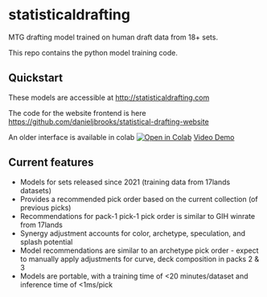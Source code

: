 # statisticaldrafting
MTG drafting model trained on human draft data from 18+ sets.

This repo contains the python model training code. 

## Quickstart

These models are accessible at http://statisticaldrafting.com

The code for the website frontend is here https://github.com/danieljbrooks/statistical-drafting-website

An older interface is available in colab  [![Open in Colab](https://colab.research.google.com/assets/colab-badge.svg)](https://colab.research.google.com/github/danieljbrooks/statistical-drafting/blob/main/notebooks/colab_draft_assistant.ipynb) [Video Demo](https://www.youtube.com/watch?v=RnHF_pV1Zhw)

## Current features
- Models for sets released since 2021 (training data from 17lands datasets)
- Provides a recommended pick order based on the current collection (of previous picks)
- Recommendations for pack-1 pick-1 pick order is similar to GIH winrate from 17lands 
- Synergy adjustment accounts for color, archetype, speculation, and splash potential 
- Model recommendations are similar to an archetype pick order - expect to manually apply adjustments for curve, deck composition in packs 2 & 3
- Models are portable, with a training time of <20 minutes/dataset and inference time of <1ms/pick
